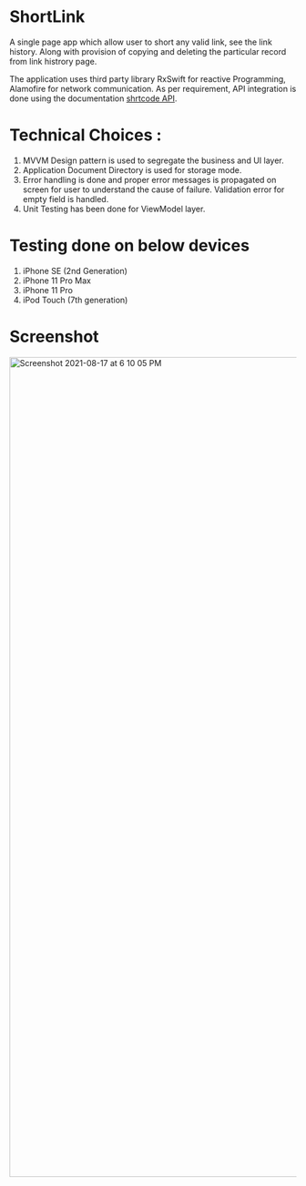 # ShortLink
A single page app which allow user to short any valid link, see the link history. Along with provision of copying and deleting the particular record from link histrory page.

The application uses third party library RxSwift for reactive Programming, Alamofire for network communication. As per requirement, API integration is done using the documentation [shrtcode API](https://app.shrtco.de/docs).


# Technical Choices : 
1. MVVM Design pattern is used to segregate the business and UI layer.
2. Application Document Directory is used for storage mode.
3. Error handling is done and proper error messages is propagated on screen for user to understand the cause of failure. Validation error for empty field is handled.
4. Unit Testing has been done for ViewModel layer. 


# Testing done on below devices 
1. iPhone SE (2nd Generation)
2. iPhone 11 Pro Max
3. iPhone 11 Pro
4. iPod Touch (7th generation)

# Screenshot

<img width="1440" alt="Screenshot 2021-08-17 at 6 10 05 PM" src="https://user-images.githubusercontent.com/4199763/129727517-2d6a907d-7fd7-42d7-9df2-d6da3662d3a6.png">













